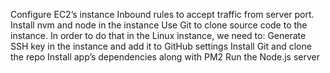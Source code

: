 Configure EC2’s instance Inbound rules to accept traffic from server port.
Install nvm and node in the instance
Use Git to clone source code to the instance. In order to do that in the Linux instance, we need to:
Generate SSH key in the instance and add it to GitHub settings
Install Git and clone the repo
Install app’s dependencies along with PM2
Run the Node.js server
